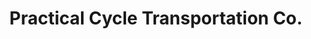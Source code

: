 ---
title: "Practical Cycle Transportation Co."
url: /sacramento/practical-cycle-transportation-co/
shop: Fahrrad
---